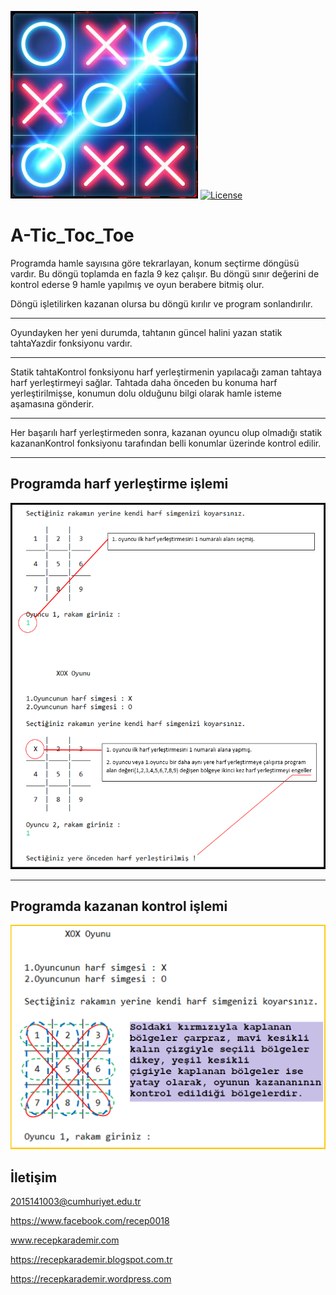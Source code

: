 ![logo](img/ttt.jpg) [![License](https://img.shields.io/badge/license-MIT-green.svg?style=flat)](https://github.com/recepkarademir/A-Tic_Toc_Toe/blob/master/LICENSE)
# A-Tic_Toc_Toe

Programda hamle sayısına göre tekrarlayan, konum seçtirme döngüsü vardır.
Bu döngü toplamda en fazla 9 kez çalışır.
Bu döngü sınır değerini de kontrol ederse 9 hamle yapılmış ve oyun berabere bitmiş olur.

Döngü işletilirken kazanan olursa bu döngü kırılır ve program sonlandırılır.

-----------------------------------------------------------------------------------------------------------------------------------------

Oyundayken her yeni durumda, tahtanın güncel halini yazan statik tahtaYazdir fonksiyonu vardır.

-----------------------------------------------------------------------------------------------------------------------------------------
Statik tahtaKontrol fonksiyonu harf yerleştirmenin yapılacağı zaman tahtaya harf yerleştirmeyi sağlar. 
Tahtada daha önceden bu konuma harf yerleştirilmişse, konumun dolu olduğunu bilgi olarak hamle isteme aşamasına gönderir.
 
-----------------------------------------------------------------------------------------------------------------------------------------
Her başarılı harf yerleştirmeden sonra, kazanan oyuncu olup olmadığı statik kazananKontrol fonksiyonu tarafından belli konumlar üzerinde kontrol edilir.

___________________________________________________________________________________________________________________________________
## Programda harf yerleştirme işlemi
![logo](img/2.png)

___________________________________________________________________________________________________________________________________
## Programda kazanan kontrol işlemi
![logo](img/1.png)


İletişim
------------------------------

2015141003@cumhuriyet.edu.tr

https://www.facebook.com/recep0018

www.recepkarademir.com

https://recepkarademir.blogspot.com.tr

https://recepkarademir.wordpress.com
